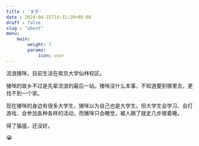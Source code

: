 ```yaml
---
title : '关于'
date : 2024-04-15T14:31:20+08:00
draft : false
slug : "about"
menu:
    main: 
        weight: 3
        params:
            icon: user
---
```


流浪猪咪，目前生活在南京大学仙林校区。

猪咪的故乡不过是先辈流浪的最后一站。猪咪没什么本事，不知道要到哪里去，更找不到一个家。

现在猪咪的身边有很多大学生，猪咪以为自己也是大学生。但大学生会学习、会打游戏、会参加各种各样的活动，而猪咪只会睡觉，被人踢了就走几步接着睡。

得了猫瘟，还没好。

:sob: